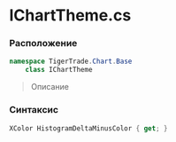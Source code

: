 
# IChartTheme.cs
### Расположение
```csharp
namespace TigerTrade.Chart.Base  
    class IChartTheme
```

> Описание

### Синтаксис
```csharp
XColor HistogramDeltaMinusColor { get; }
```
